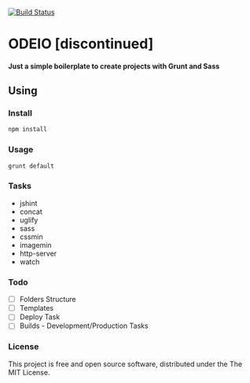 [![Build Status](https://travis-ci.org/hugocarreira/Odeio-boilerplate.svg?branch=master)](https://travis-ci.org/hugocarreira/Odeio-boilerplate)

# ODEIO [discontinued]
#### Just a simple boilerplate to create projects with Grunt and Sass

## Using  

### Install
```bash
npm install
```

### Usage
```bash
grunt default
```

### Tasks

- jshint
- concat
- uglify
- sass
- cssmin
- imagemin
- http-server
- watch

### Todo

- [ ] Folders Structure
- [ ] Templates
- [ ] Deploy Task
- [ ] Builds - Development/Production Tasks

### License

This project is free and open source software, distributed under the The MIT License.
